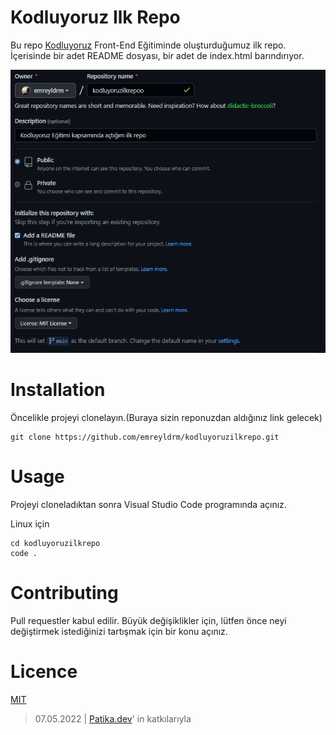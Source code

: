 # Kodluyoruz Ilk Repo
Bu repo [Kodluyoruz](https://www.kodluyoruz.org/) Front-End Eğitiminde oluşturduğumuz ilk repo. İçerisinde bir adet README dosyası, bir adet de index.html barındırıyor.

![ilkrepo](img/repoImg.PNG)
# Installation
Öncelikle projeyi clonelayın.(Buraya sizin reponuzdan aldığınız link gelecek)

```
git clone https://github.com/emreyldrm/kodluyoruzilkrepo.git
```
# Usage
Projeyi cloneladıktan sonra Visual Studio Code programında açınız.

Linux için
```
cd kodluyoruzilkrepo
code .
```
# Contributing
Pull requestler kabul edilir. Büyük değişiklikler için, lütfen önce neyi değiştirmek istediğinizi tartışmak için bir konu açınız.
# Licence
[MIT](https://choosealicense.com/licenses/mit/)


> 07.05.2022 | [Patika.dev](www.patika.dev)' in katkılarıyla